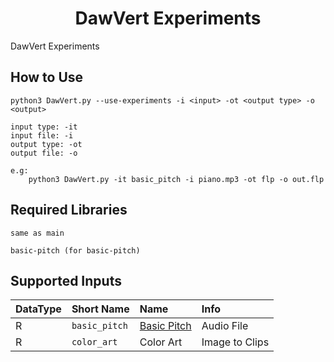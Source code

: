 <div align="center">

# DawVert Experiments
</div>

DawVert Experiments

## How to Use

```
python3 DawVert.py --use-experiments -i <input> -ot <output type> -o <output>

input type: -it 
input file: -i 
output type: -ot 
output file: -o

e.g: 
    python3 DawVert.py -it basic_pitch -i piano.mp3 -ot flp -o out.flp

```

## Required Libraries
```
same as main

basic-pitch (for basic-pitch)
```

## Supported Inputs
| DataType | Short Name | Name | Info |
| --- | --- | :--- | :--- |
| R | ```basic_pitch``` | [Basic Pitch](https://github.com/spotify/basic-pitch) | Audio File | audio-to-MIDI converter with pitch bend detection
| R | ```color_art``` | Color Art | Image to Clips
